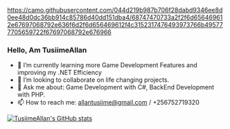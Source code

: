 https://camo.githubusercontent.com/044d219b987b706f28dabd9346ee8d0ee48d0dc36bb914c85786d40dd151dba4/68747470733a2f2f6d656469612e67697068792e636f6d2f6d656469612f4c3152317476493973766b495777705659722f67697068792e676966

### Hello, Am TusiimeAllan

- 🌱 I’m currently learning more Game Development Features and improving my .NET Efficiency
- 👯 I’m looking to collaborate on life changing projects.
- 💬 Ask me about: Game Development with C#, BackEnd Development with PHP.
- 📫 How to reach me: allantusiime@gmail.com / +256752719320


[![TusiimeAllan's GitHub stats](https://github-readme-stats.vercel.app/api?username=TusiimeAllan&count_private=true)](https://github.com/anuraghazra/github-readme-stats)
